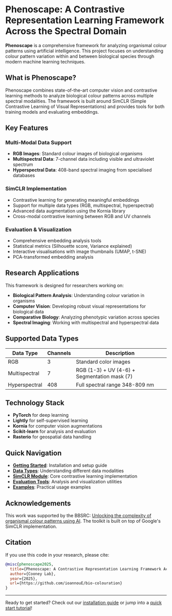 # Phenoscape: A Contrastive Representation Learning Framework Across the Spectral Domain

**Phenoscape** is a comprehensive framework for analyzing organismal colour patterns using artificial intelligence. This project focuses on understanding colour pattern variation within and between biological species through modern machine learning techniques.


## What is Phenoscape?

Phenoscape combines state-of-the-art computer vision and contrastive learning methods to analyze biological colour patterns across multiple spectral modalities. The framework is built around SimCLR (Simple Contrastive Learning of Visual Representations) and provides tools for both training models and evaluating embeddings.



## Key Features

### Multi-Modal Data Support
- **RGB Images**: Standard colour images of biological organisms
- **Multispectral Data**: 7-channel data including visible and ultraviolet spectrum
- **Hyperspectral Data**: 408-band spectral imaging from specialised databases


### SimCLR Implementation
- Contrastive learning for generating meaningful embeddings
- Support for multiple data types (RGB, multispectral, hyperspectral)
- Advanced data augmentation using the Kornia library
- Cross-modal contrastive learning between RGB and UV channels

### Evaluation & Visualization
- Comprehensive embedding analysis tools
- Statistical metrics (Silhouette score, Variance explained)
- Interactive visualisations with image thumbnails (UMAP, t-SNE)
- PCA-transformed embedding analysis

## Research Applications

This framework is designed for researchers working on:

- **Biological Pattern Analysis**: Understanding colour variation in organisms
- **Computer Vision**: Developing robust visual representations for biological data
- **Comparative Biology**: Analyzing phenotypic variation across species
- **Spectral Imaging**: Working with multispectral and hyperspectral data

## Supported Data Types

| Data Type | Channels | Description |
|-----------|----------|-------------|
| RGB | 3 | Standard color images |
| Multispectral | 7 | RGB (1-3) + UV (4-6) + Segmentation mask (7) |
| Hyperspectral | 408 | Full spectral range 348-809 nm |

## Technology Stack

- **PyTorch** for deep learning
- **Lightly** for self-supervised learning
- **Kornia** for computer vision augmentations
- **Scikit-learn** for analysis and evaluation
- **Rasterio** for geospatial data handling

## Quick Navigation

- **[Getting Started](getting-started/quickstart.md)**: Installation and setup guide
- **[Data Types](data/rgb.md)**: Understanding different data modalities
- **[SimCLR Module](simclr/introduction.md)**: Core contrastive learning implementation
- **[Evaluation Tools](eval/overview.md)**: Analysis and visualization utilities
- **[Examples](examples/example_rgb.md)**: Practical usage examples


## Acknowledgements

This work was supported by the BBSRC: [Unlocking the complexity of organismal colour patterns using AI](https://gtr.ukri.org/projects?ref=BB%2FY513830%2F1). The toolkit is built on top of Google's SimCLR implementation.

## Citation

If you use this code in your research, please cite:

```bibtex
@misc{phenoscape2025,
  title={Phenoscape: A Contrastive Representation Learning Framework Across the Spectral Domain},
  author={Cooney Lab},
  year={2025},
  url={https://github.com/ioannouE/bio-colouration}
}
```

---

Ready to get started? Check out our [installation guide](getting-started/installation.md) or jump into a [quick start tutorial](getting-started/quickstart.md)!
